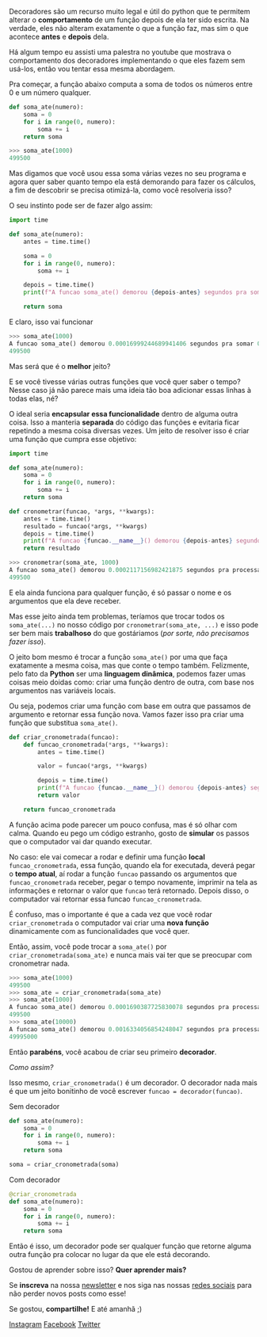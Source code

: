 Decoradores são um recurso muito legal e útil do python que te permitem alterar
o **comportamento** de um função depois de ela ter sido escrita. Na verdade,
eles não alteram exatamente o que a função faz, mas sim o que acontece
**antes** e **depois** dela.

Há algum tempo eu assisti uma palestra no youtube que mostrava o comportamento
dos decoradores implementando o que eles fazem sem usá-los, então vou tentar
essa mesma abordagem.

Pra começar, a função abaixo computa a soma de todos os números entre 0 e um
número qualquer.

```python
def soma_ate(numero):
    soma = 0
    for i in range(0, numero):
        soma += i
    return soma
```

```python
>>> soma_ate(1000)
499500
```

Mas digamos que você usou essa soma várias vezes no seu programa e agora quer
saber quanto tempo ela está demorando para fazer os cálculos, a fim de
descobrir se precisa otimizá-la, como você resolveria isso?

O seu instinto pode ser de fazer algo assim:

```python
import time

def soma_ate(numero):
    antes = time.time()

    soma = 0
    for i in range(0, numero):
        soma += i

    depois = time.time()
    print(f"A funcao soma_ate() demorou {depois-antes} segundos pra somar 0 até {numero}")

    return soma
```

E claro, isso vai funcionar

```python
>>> soma_ate(1000)
A funcao soma_ate() demorou 0.00016999244689941406 segundos pra somar 0 até 1000
499500
```

Mas será que é o **melhor** jeito?

E se você tivesse várias outras funções que você quer saber o tempo? Nesse caso
já não parece mais uma ideia tão boa adicionar essas linhas à todas elas, né?

O ideal seria **encapsular essa funcionalidade** dentro de alguma outra coisa.
Isso a manteria **separada** do código das funções e evitaria ficar repetindo a
mesma coisa diversas vezes. Um jeito de resolver isso é criar uma função que
cumpra esse objetivo:

```python
import time

def soma_ate(numero):
    soma = 0
    for i in range(0, numero):
        soma += i
    return soma

def cronometrar(funcao, *args, **kwargs):
    antes = time.time()
    resultado = funcao(*args, **kwargs)
    depois = time.time()
    print(f"A funcao {funcao.__name__}() demorou {depois-antes} segundos pra processar os argumentos {args} e {kwargs}")
    return resultado
```

```python
>>> cronometrar(soma_ate, 1000)
A funcao soma_ate() demorou 0.0002117156982421875 segundos pra processar os argumentos (1000,) e {}
499500
```

E ela ainda funciona para qualquer função, é só passar o nome e os argumentos
que ela deve receber.

Mas esse jeito ainda tem problemas, teríamos que trocar todos os
`soma_ate(...)` no nosso código por `cronometrar(soma_ate, ...)` e isso pode
ser bem mais **trabalhoso** do que gostáriamos (*por sorte, não precisamos
fazer isso*).

O jeito bom mesmo é trocar a função `soma_ate()` por uma que faça exatamente a
mesma coisa, mas que conte o tempo também. Felizmente, pelo fato da **Python**
ser uma **linguagem dinâmica**, podemos fazer umas coisas meio doidas como:
criar uma função dentro de outra, com base nos argumentos nas variáveis locais.

Ou seja, podemos criar uma função com base em outra que passamos de argumento e
retornar essa função nova. Vamos fazer isso pra criar uma função que substitua
`soma_ate()`.


```python
def criar_cronometrada(funcao):
    def funcao_cronometrada(*args, **kwargs):
        antes = time.time()

        valor = funcao(*args, **kwargs)

        depois = time.time()
        print(f"A funcao {funcao.__name__}() demorou {depois-antes} segundos pra processar os argumentos {args} e {kwargs}")
        return valor

    return funcao_cronometrada
```

A função acima pode parecer um pouco confusa, mas é só olhar com calma. Quando
eu pego um código estranho, gosto de **simular** os passos que o computador vai
dar quando executar.

No caso: ele vai comecar a rodar e definir uma função **local**
`funcao_cronometrada`, essa função, quando ela for executada, deverá pegar o
**tempo atual**, aí rodar a função `funcao` passando os argumentos que
`funcao_cronometrada` receber, pegar o tempo novamente, imprimir na tela as
informações e retornar o valor que `funcao` terá retornado. Depois disso, o
computador vai retornar essa funcao `funcao_cronometrada`.

É confuso, mas o importante é que a cada vez que você rodar
`criar_cronometrada` o computador vai criar uma **nova função** dinamicamente
com as funcionalidades que você quer.

Então, assim, você pode trocar a `soma_ate()` por
`criar_cronometrada(soma_ate)` e nunca mais vai ter que se preocupar com
cronometrar nada.

```python
>>> soma_ate(1000)
499500
>>> soma_ate = criar_cronometrada(soma_ate)
>>> soma_ate(1000)
A funcao soma_ate() demorou 0.0001690387725830078 segundos pra processar os argumentos (1000,) e {}
499500
>>> soma_ate(10000)
A funcao soma_ate() demorou 0.0016334056854248047 segundos pra processar os argumentos (10000,) e {}
49995000
```

Então **parabéns**, você acabou de criar seu primeiro **decorador**.

*Como assim?*

Isso mesmo, `criar_cronometrada()` é um decorador. O decorador nada mais é que
um jeito bonitinho de você escrever `funcao = decorador(funcao)`.

Sem decorador

```python
def soma_ate(numero):
    soma = 0
    for i in range(0, numero):
        soma += i
    return soma

soma = criar_cronometrada(soma)
```

Com decorador

```python
@criar_cronometrada
def soma_ate(numero):
    soma = 0
    for i in range(0, numero):
        soma += i
    return soma
```

Então é isso, um decorador pode ser qualquer função que retorne alguma outra
função pra colocar no lugar da que ele está decorando.

Gostou de aprender sobre isso? **Quer aprender mais?**

Se **inscreva** na nossa [newsletter](https://moskoscode.com/newsletter) e nos
siga nas nossas [redes sociais](https://linktr.ee/moskoscode) para não perder
novos posts como esse!

Se gostou, **compartilhe!** E até amanhã ;)

[Instagram](https://www.instagram.com/moskoscode)
[Facebook](https://www.facebook.com/moskoscode)
[Twitter](https://www.twitter.com/moskoscode)


